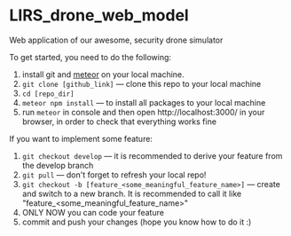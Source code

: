 # LIRS_drone_web_model
Web application of our awesome, security drone simulator

To get started, you need to do the following:
1. install git and [meteor](http://meteor.com) on your local machine.
2. `git clone [github_link]` — clone this repo to your local machine
3. `cd [repo_dir]`
4. `meteor npm install` — to install all packages to your local machine
5. run `meteor` in console and then open http://localhost:3000/ in your browser, in order to check that everything works fine

If you want to implement some feature:
1. `git checkout develop` — it is recommended to derive your feature from the develop branch
2. `git pull` — don't forget to refresh your local repo!
3. `git checkout -b [feature_<some_meaningful_feature_name>]` — create and switch to a new branch. It is recommended to call it like "feature_<some_meaningful_feature_name>"
4. ONLY NOW you can code your feature
5. commit and push your changes (hope you know how to do it :)
